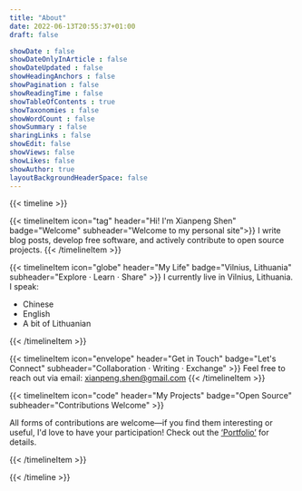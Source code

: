 ```yaml
---
title: "About"
date: 2022-06-13T20:55:37+01:00
draft: false

showDate : false
showDateOnlyInArticle : false
showDateUpdated : false
showHeadingAnchors : false
showPagination : false
showReadingTime : false
showTableOfContents : true
showTaxonomies : false 
showWordCount : false
showSummary : false
sharingLinks : false
showEdit: false
showViews: false
showLikes: false
showAuthor: true
layoutBackgroundHeaderSpace: false
---
```


{{< timeline >}}

{{< timelineItem icon="tag" header="Hi! I'm Xianpeng Shen" badge="Welcome" subheader="Welcome to my personal site">}}
I write blog posts, develop free software, and actively contribute to open source projects.
{{< /timelineItem >}}

{{< timelineItem icon="globe" header="My Life" badge="Vilnius, Lithuania" subheader="Explore · Learn · Share" >}}
I currently live in Vilnius, Lithuania. I speak:
<ul>
  <li>Chinese</li>
  <li>English</li>
  <li>A bit of Lithuanian</li>
</ul>
{{< /timelineItem >}}

{{< timelineItem icon="envelope" header="Get in Touch" badge="Let's Connect" subheader="Collaboration · Writing · Exchange" >}}
Feel free to reach out via email: xianpeng.shen@gmail.com
{{< /timelineItem >}}

{{< timelineItem icon="code" header="My Projects" badge="Open Source" subheader="Contributions Welcome" >}}

All forms of contributions are welcome—if you find them interesting or useful, I'd love to have your participation! Check out the <a href="../portfolio/">‘Portfolio’</a> for details.

<!-- {{< github repo="cpp-linter/cpp-linter-action" showThumbnail=false >}}
{{< github repo="cpp-linter/cpp-linter-hooks" showThumbnail=false >}}
{{< github repo="commit-check/commit-check" showThumbnail=false >}}
{{< github repo="commit-check/commit-check-action" showThumbnail=false >}}
{{< github repo="shenxianpeng/gitstats" showThumbnail=false >}}
{{< github repo="jenkinsci/explain-error-plugin" showThumbnail=false >}} -->

{{< /timelineItem >}}

{{< /timeline >}}
